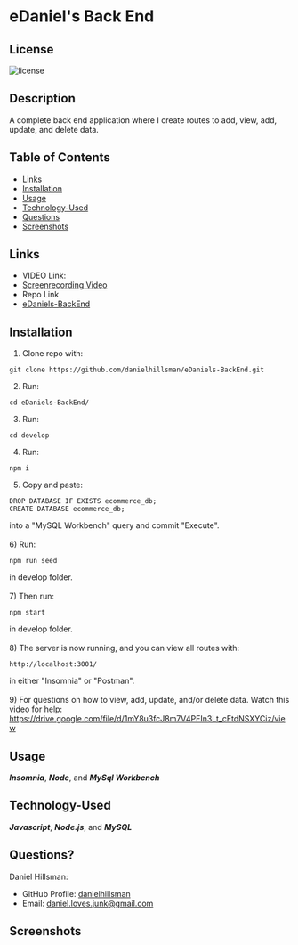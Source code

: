 # eDaniel's Back End

  ## License

  ![license](https://img.shields.io/static/v1?label=license&message=LABD&color=success)
  
  ## Description
  A complete back end application where I create routes to add, view, add, update, and delete data.
  
  ## Table of Contents
 
  * [Links](#links)
  * [Installation](#installation)
  * [Usage](#usage)
  * [Technology-Used](#technology-used)
  * [Questions](#questions)
  * [Screenshots](#screenshots)

  ## Links
  * VIDEO Link:
  * [Screenrecording Video](https://drive.google.com/file/d/1mY8u3fcJ8m7V4PFIn3Lt_cFtdNSXYCiz/view)
  * Repo Link
  * [eDaniels-BackEnd](https://github.com/danielhillsman/eDaniels-BackEnd)
  
  ## Installation
  1) Clone repo with:
  ````
  git clone https://github.com/danielhillsman/eDaniels-BackEnd.git
  ````
  2) Run:
  ````
  cd eDaniels-BackEnd/
  ````
  3) Run:
  ````
  cd develop
  ````
  4) Run:
  ````
  npm i
  ````
  5) Copy and paste:
  ````
  DROP DATABASE IF EXISTS ecommerce_db;
  CREATE DATABASE ecommerce_db;

  ````
  into a "MySQL Workbench" query and commit "Execute".
  <br />
  <br />
  6) Run:
  ````
  npm run seed
  ````
  in develop folder.
  <br />
  <br />
  7) Then run:
  ````
  npm start
  ````
  in develop folder.
  <br />
  <br />
  8) The server is now running, and you can view all routes with:
  ````
  http://localhost:3001/
  ````
  in either "Insomnia" or "Postman".
  <br />
  <br />
  9) For questions on how to view, add, update, and/or delete data. Watch this video for help: https://drive.google.com/file/d/1mY8u3fcJ8m7V4PFIn3Lt_cFtdNSXYCiz/view
  ## Usage

  ***Insomnia***, ***Node***, and ***MySql Workbench***
  
  ## Technology-Used
  
  ***Javascript***, ***Node.js***, and ***MySQL*** 
  
  ## Questions?

Daniel Hillsman: 
  * GitHub Profile: [danielhillsman](https://github.com/danielhillsman)
  * Email: daniel.loves.junk@gmail.com

  ## Screenshots
